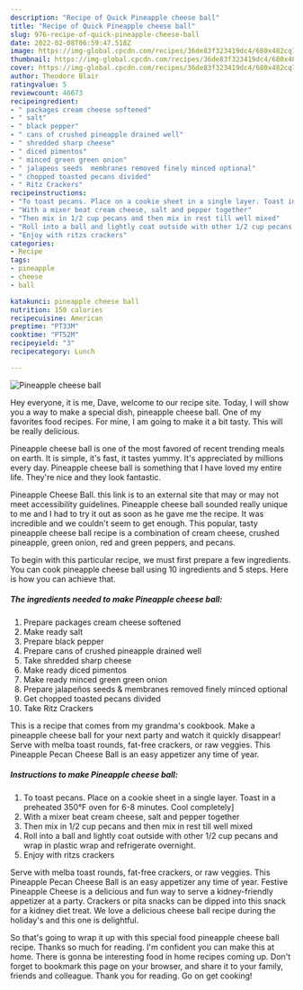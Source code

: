 ```yaml
---
description: "Recipe of Quick Pineapple cheese ball"
title: "Recipe of Quick Pineapple cheese ball"
slug: 976-recipe-of-quick-pineapple-cheese-ball
date: 2022-02-08T06:59:47.518Z
image: https://img-global.cpcdn.com/recipes/36de83f323419dc4/680x482cq70/pineapple-cheese-ball-recipe-main-photo.jpg
thumbnail: https://img-global.cpcdn.com/recipes/36de83f323419dc4/680x482cq70/pineapple-cheese-ball-recipe-main-photo.jpg
cover: https://img-global.cpcdn.com/recipes/36de83f323419dc4/680x482cq70/pineapple-cheese-ball-recipe-main-photo.jpg
author: Theodore Blair
ratingvalue: 5
reviewcount: 46673
recipeingredient:
- " packages cream cheese softened"
- " salt"
- " black pepper"
- " cans of crushed pineapple drained well"
- " shredded sharp cheese"
- " diced pimentos"
- " minced green green onion"
- " jalapeos seeds  membranes removed finely minced optional"
- " chopped toasted pecans divided"
- " Ritz Crackers"
recipeinstructions:
- "To toast pecans. Place on a cookie sheet in a single layer. Toast in a preheated 350°F oven for 6-8 minutes. Cool completely]"
- "With a mixer beat cream cheese, salt and pepper together"
- "Then mix in 1/2 cup pecans and then mix in rest till well mixed"
- "Roll into a ball and lightly coat outside with other 1/2 cup pecans and wrap in plastic wrap and refrigerate overnight."
- "Enjoy with ritzs crackers"
categories:
- Recipe
tags:
- pineapple
- cheese
- ball

katakunci: pineapple cheese ball 
nutrition: 150 calories
recipecuisine: American
preptime: "PT33M"
cooktime: "PT52M"
recipeyield: "3"
recipecategory: Lunch

---
```



![Pineapple cheese ball](https://img-global.cpcdn.com/recipes/36de83f323419dc4/680x482cq70/pineapple-cheese-ball-recipe-main-photo.jpg)

Hey everyone, it is me, Dave, welcome to our recipe site. Today, I will show you a way to make a special dish, pineapple cheese ball. One of my favorites food recipes. For mine, I am going to make it a bit tasty. This will be really delicious.

Pineapple cheese ball is one of the most favored of recent trending meals on earth. It is simple, it's fast, it tastes yummy. It's appreciated by millions every day. Pineapple cheese ball is something that I have loved my entire life. They're nice and they look fantastic.

Pineapple Cheese Ball. this link is to an external site that may or may not meet accessibility guidelines. Pineapple cheese ball sounded really unique to me and I had to try it out as soon as he gave me the recipe. It was incredible and we couldn&#39;t seem to get enough. This popular, tasty pineapple cheese ball recipe is a combination of cream cheese, crushed pineapple, green onion, red and green peppers, and pecans.


To begin with this particular recipe, we must first prepare a few ingredients. You can cook pineapple cheese ball using 10 ingredients and 5 steps. Here is how you can achieve that.

<!--inarticleads1-->

##### The ingredients needed to make Pineapple cheese ball:

1. Prepare  packages cream cheese softened
1. Make ready  salt
1. Prepare  black pepper
1. Prepare  cans of crushed pineapple drained well
1. Take  shredded sharp cheese
1. Make ready  diced pimentos
1. Make ready  minced green green onion
1. Prepare  jalapeños seeds &amp; membranes removed finely minced optional
1. Get  chopped toasted pecans divided
1. Take  Ritz Crackers


This is a recipe that comes from my grandma&#39;s cookbook. Make a pineapple cheese ball for your next party and watch it quickly disappear! Serve with melba toast rounds, fat-free crackers, or raw veggies. This Pineapple Pecan Cheese Ball is an easy appetizer any time of year. 

<!--inarticleads2-->

##### Instructions to make Pineapple cheese ball:

1. To toast pecans. Place on a cookie sheet in a single layer. Toast in a preheated 350°F oven for 6-8 minutes. Cool completely]
1. With a mixer beat cream cheese, salt and pepper together
1. Then mix in 1/2 cup pecans and then mix in rest till well mixed
1. Roll into a ball and lightly coat outside with other 1/2 cup pecans and wrap in plastic wrap and refrigerate overnight.
1. Enjoy with ritzs crackers


Serve with melba toast rounds, fat-free crackers, or raw veggies. This Pineapple Pecan Cheese Ball is an easy appetizer any time of year. Festive Pineapple Cheese is a delicious and fun way to serve a kidney-friendly appetizer at a party. Crackers or pita snacks can be dipped into this snack for a kidney diet treat. We love a delicious cheese ball recipe during the holiday&#39;s and this one is delightful. 

So that's going to wrap it up with this special food pineapple cheese ball recipe. Thanks so much for reading. I'm confident you can make this at home. There is gonna be interesting food in home recipes coming up. Don't forget to bookmark this page on your browser, and share it to your family, friends and colleague. Thank you for reading. Go on get cooking!
